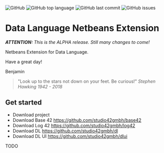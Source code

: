 ![GitHub](https://img.shields.io/github/license/studio42gmbh/dlnetbeans)
![GitHub top language](https://img.shields.io/github/languages/top/studio42gmbh/dlnetbeans)
![GitHub last commit](https://img.shields.io/github/last-commit/studio42gmbh/dlnetbeans)
![GitHub issues](https://img.shields.io/github/issues/studio42gmbh/dlnetbeans)

# Data Language Netbeans Extension

***ATTENTION:** This is the ALPHA release. Still many changes to come!*

Netbeans Extension for Data Language.

Have a great day!

Benjamin

> "Look up to the stars not down on your feet. Be curious!" _Stephen Hawking 1942 - 2018_


## Get started

* Download project
* Download Base 42 https://github.com/studio42gmbh/base42
* Download Log 42 https://github.com/studio42gmbh/log42
* Download DL https://github.com/studio42gmbh/dl
* Download DL UI https://github.com/studio42gmbh/dlui

TODO